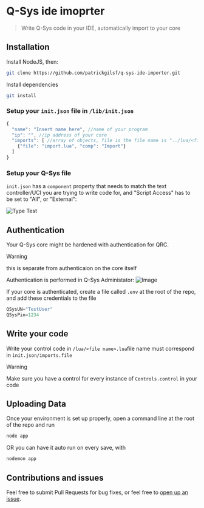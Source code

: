 # Q-Sys ide imoprter

> Write Q-Sys code in your IDE, automatically import to your core

## Installation

Install NodeJS, then:

```bash
git clone https://github.com/patrickgilsf/q-sys-ide-importer.git
```

Install dependencies

```bash
git install
```

### Setup your `init.json` file in `/lib/init.json`

```js
{
  "name": "Insert name here", //name of your program
  "ip": "", //ip address of your core
  "imports": [ //array of objects, file is the file name is "../lua/<file name>", comp is the component in the design
    {"file": "import.lua", "comp": "Import"}
  ]
}
```

### Setup your Q-Sys file

`init.json` has a `component` property that needs to match the text controller/UCI you are trying to write code for, and "Script Access" has to be set to "All", or "External":

![Type Test](img/import_properties.png)

## Authentication

Your Q-Sys core might be hardened with authentication for QRC.
> [!WARNING]
> this is separate from authenticaion on the core itself

Authentication is performed in Q-Sys Administator:
![Image](img/qsys-admin.png)

If your core is authenticated, create a file called `.env` at the root of the repo, and add these credentials to the file

```js
QSysUN="TestUser"
QSysPin=1234
```

## Write your code

Write your control code in `/lua/<file name>.lua`file name must correspond in `init.json/imports.file` 
> [!WARNING]
> Make sure you have a control for every instance of `Controls.control` in your code

## Uploading Data

Once your environment is set up properly, open a command line at the root of the repo and run

```js
node app
```

OR you can have it auto run on every save, with

```js
nodemon app
```

## Contributions and issues

Feel free to submit Pull Requests for bug fixes, or feel free to [open up an issue](https://github.com/patrickgilsf/q-sys-ide-importer/issues).

